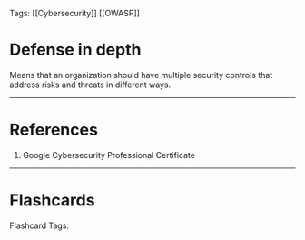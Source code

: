 Tags: [[Cybersecurity]] [[OWASP]]

# Defense in depth

Means that an organization should have multiple security controls that address risks and threats in different ways.

---

# References

1. Google Cybersecurity Professional Certificate

---

# Flashcards

Flashcard Tags: 
